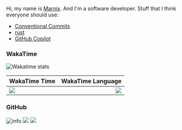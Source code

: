 Hi, my name is [Marnix](https://www.marnixah.com). And I'm a software developer.
Stuff that I think everyone should use:
- [Conventional Commits](https://conventionalcommits.org/)
- [rust](https://www.rust-lang.org/)
- [GitHub Copilot](https://copilot.github.com/)

### WakaTime

<!-- Show an image of my wakatime stats -->
<img src="https://github-readme-stats.vercel.app/api/wakatime?username=@marnixah&theme=dark" alt="Wakatime stats">


WakaTime Time |  WakaTime Language
:------------- | ------------------:
![](https://wakatime.com/share/@marnixah/ea37ebc8-7f06-4cac-9f83-25086b903849.svg) | ![](https://wakatime.com/share/@marnixah/a37f8a24-8956-48de-a39c-d65676e16ab2.svg)

<style>
  table {
    width:100%;
}
</style>


### GitHub

![info](https://github-profile-summary-cards.vercel.app/api/cards/profile-details?username=marnixah&theme=github_dark)
![](https://github-profile-summary-cards.vercel.app/api/cards/stats?username=marnixah&theme=github_dark)
![](https://github-profile-summary-cards.vercel.app/api/cards/productive-time?username=marnixah&theme=github_dark)